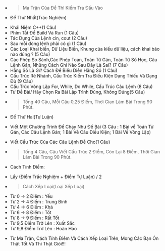 * > Ma Trận Của Đề Thì Kiểm Tra Đầu Vào

* Đề Thứ Nhất(Trác Nghiệm)

- Khái Niệm C++(1 Câu)
- Phím Tắt Để Build Và Run (1 Câu)
- Tác Dụng Của Lệnh cin, cout (2 Câu)
- Sau mỗi dòng lệnh phải có gì (1 Câu)
- Các Loại Khai biến, Dữ Liệu Biến, Khung của kiểu dữ liệu, cách khai báo nào đúng ? (5 Câu)
- Các Phép So Sánh,Các Phép Toán, Toán Tử Gán, Toán Tử Số Học, Câu Lệnh Gán, Những Cách Ghi Nào Sau Đây Là Sai? (7 Câu)
- Hằng Số Là Gì? Cách Để Biểu Diễn Hằng Số (1 Câu)
- Cấu Trúc Rẽ Nhánh, Cấu Trúc Kiểm Tra Điều Kiện Dạng Thiếu Và Dạng Đủ (9 Câu)
- Cấu Trúc Vòng Lặp For, While, Do While, Cấu Trúc Câu Lệnh (8 Câu)
- Từ Đề Bài/ Hãy Chọn Ra Bài Lập Trình Đúng, Không Đúng(5 Câu)
- > Tổng 40 Câu, Mỗi Câu 0,25 Điểm, Thời Gian Làm Bài Trong 90 Phút.

* Đề Thứ Hai(Tự Luận)

- Viết Một Chương Trình Để Chạy Như Đề Bài (3 Câu : 1 Bài về Toán Tử Gán, Các Câu Lệnh Gán; 1 Bài Về Câu Điều Kiện; 1 Bài Về Vòng Lặp)
- Viết Cấu Trúc Của Các Câu Lệnh Đề Cho(1 Câu)

- > Tổng 4 Câu, Câu Viết Cấu Trúc 2 Điểm, Còn Lại 8 Điểm, Thời Gian Làm Bài Trong 90 Phút.

* Cách Tính Điểm:

- Lấy (Điểm Trắc Nghiệm + Điểm Tự Luận) / 2

* > Cách Xếp Loại(Loại Xếp Loại)
- Từ 0 -> 2 Điểm : Yếu
- Từ 2 -> 4 Điểm : Trung Bình
- Từ 4 -> 6 Điểm : Khá
- Từ 6 -> 8 Điểm : Tốt
- Từ 8 -> 9 Điểm : Rất Tốt
- Từ 9,5 Điểm Trở Lên : Xuất Sắc
- Từ 9,8 Điểm Trở Lên : Hoàn Hảo

* Từ Ma Trận, Cách Tính Điểm Và Cách Xếp Loại Trên, Mong Các Bạn Ôn Thật Tốt Và Thi Thật Giỏi!!!
